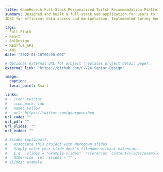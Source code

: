 ```yaml
---
title: GameHere:A Full-Stack Personalized Twitch Recommendation Platform
summary: Designed and built a full-stack web application for users to search streams/videos/clips from twitch and offer content-based recommendations. Built a webpage with rich and user friendly experience using React and Ant Design. Implemented RESTful APIs using Java servlets, retrieved real Twitch resources using Twitch APIs with Spring declarative HTTP client. Hosted a MySQL database on AWS RDS, implementing CRUD operations with Spring Data
JDBC for efficient data access and manipulation. Implemented Spring Boot Caching with Caffeine to improve application performance. Unit tests achieved 85% overall code coverage and 100% coverage rate for major API functions

tags:
- Full_Stack
- React
- AntDesign
- RESTful_API
- AWS
date: "2022-01-16T00:00:00Z"

# Optional external URL for project (replaces project detail page).
external_link: "https://github.com/C-V2X-Senior-Design"

image:
  caption:
  focal_point: Smart

links:
# - icon: twitter
#   icon_pack: fab
#   name: Follow
#   url: https://twitter.com/georgecushen
url_code: ""
url_pdf: ""
url_slides: ""
url_video: ""

# Slides (optional).
#   Associate this project with Markdown slides.
#   Simply enter your slide deck's filename without extension.
#   E.g. `slides = "example-slides"` references `content/slides/example-slides.md`.
#   Otherwise, set `slides = ""`.
# slides: example
---
```

